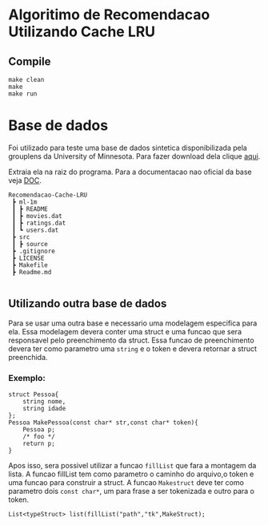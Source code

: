 # Algoritimo de Recomendacao Utilizando Cache LRU
## Compile
```
make clean
make
make run
```
# Base de dados
Foi utilizado para teste uma base de dados sintetica disponibilizada pela grouplens da University of Minnesota. Para fazer download dela clique [aqui](http://files.grouplens.org/datasets/movielens/ml-1m.zip).

Extraia ela na raiz do programa.
Para a documentacao nao oficial da base veja [DOC](https://github.com/Numb4r/Recomendacao-Cache-LRU/blob/master/Doc.md).
```
Recomendacao-Cache-LRU
 ┣ ml-1m
 ┃ ┣ README
 ┃ ┣ movies.dat
 ┃ ┣ ratings.dat
 ┃ ┗ users.dat
 ┣ src
 ┃ ┣ source
 ┣ .gitignore
 ┣ LICENSE
 ┣ Makefile
 ┣ Readme.md
 
```
## Utilizando outra base de dados
Para se usar uma outra base e necessario uma modelagem especifica para ela.
Essa modelagem devera conter uma struct e uma funcao que sera responsavel pelo preenchimento da struct.
Essa funcao de preenchimento devera ter como parametro uma `string` e o token e devera retornar a struct preenchida.
### Exemplo:
```
struct Pessoa{
    string nome,
    string idade
};
Pessoa MakePessoa(const char* str,const char* token){
    Pessoa p;
    /* foo */
    return p;
}
```
Apos isso, sera possivel utilizar a funcao `fillList` que fara a montagem da lista.
A funcao fillList tem como parametro o caminho do arquivo,o token e uma funcao para construir a struct.
A funcao `Makestruct` deve ter como parametro dois `const char*`, um para frase a ser tokenizada e outro para o token.
```
List<typeStruct> list(fillList("path","tk",MakeStruct);
```